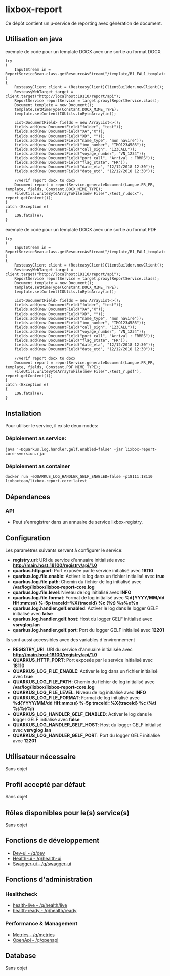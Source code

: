 # lixbox-report

Ce dépôt contient un µ-service de reporting avec génération de document.

## Utilisation en java

exemple de code pour un template DOCX avec une sortie au format DOCX

    try
    (   
        InputStream in = ReportServiceBean.class.getResourceAsStream("/template/B1_FAL1_template.docx");
    )
    {   
        ResteasyClient client = (ResteasyClient)ClientBuilder.newClient();
        ResteasyWebTarget target = client.target("http://localhost:19110/report/api");
        ReportService reportService = target.proxy(ReportService.class);
        Document template = new Document();
        template.setMimeType(Constant.DOCX_MIME_TYPE);
        template.setContent(IOUtils.toByteArray(in));
        
        List<DocumentField> fields = new ArrayList<>();
        fields.add(new DocumentField("folder", "test"));
        fields.add(new DocumentField("XA","X"));
        fields.add(new DocumentField("XD", ""));
        fields.add(new DocumentField("name_type", "mon navire"));
        fields.add(new DocumentField("imo_number", "IMO1234586"));
        fields.add(new DocumentField("call_sign", "123CALL"));
        fields.add(new DocumentField("voyage_number", "VN_1234"));
        fields.add(new DocumentField("port_call", "Arrival : FRMRS"));
        fields.add(new DocumentField("flag_state", "FR"));
        fields.add(new DocumentField("date_eta", "12/12/2018 12:30"));
        fields.add(new DocumentField("date_etd", "12/12/2018 12:30"));            
        
        //verif report docx to docx
        Document report = reportService.generateDocument(Langue.FR_FR, template, fields, Constant.DOCX_MIME_TYPE);
        FileUtils.writeByteArrayToFile(new File("./test_r.docx"), report.getContent());
    }
    catch (Exception e)
    {
        LOG.fatal(e);
    }  

exemple de code pour un template DOCX avec une sortie au format PDF

    try
    (   
        InputStream in = ReportServiceBean.class.getResourceAsStream("/template/B1_FAL1_template.docx");
    )
    {   
        ResteasyClient client = (ResteasyClient)ClientBuilder.newClient();
        ResteasyWebTarget target = client.target("http://localhost:19110/report/api");
        ReportService reportService = target.proxy(ReportService.class);        
        Document template = new Document();
        template.setMimeType(Constant.DOCX_MIME_TYPE);
        template.setContent(IOUtils.toByteArray(in));
        
        List<DocumentField> fields = new ArrayList<>();
        fields.add(new DocumentField("folder", "test"));
        fields.add(new DocumentField("XA","X"));
        fields.add(new DocumentField("XD", ""));
        fields.add(new DocumentField("name_type", "mon navire"));
        fields.add(new DocumentField("imo_number", "IMO1234586"));
        fields.add(new DocumentField("call_sign", "123CALL"));
        fields.add(new DocumentField("voyage_number", "VN_1234"));
        fields.add(new DocumentField("port_call", "Arrival : FRMRS"));
        fields.add(new DocumentField("flag_state", "FR"));
        fields.add(new DocumentField("date_eta", "12/12/2018 12:30"));
        fields.add(new DocumentField("date_etd", "12/12/2018 12:30"));            
                
        //verif report docx to docx
        Document report = reportService.generateDocument(Langue.FR_FR, template, fields, Constant.PDF_MIME_TYPE);
        FileUtils.writeByteArrayToFile(new File("./test_r.pdf"), report.getContent());
    }
    catch (Exception e)
    {
        LOG.fatal(e);
    } 

## Installation

Pour utiliser le service, il existe deux modes:

### Déploiement as service:

    java '-Dquarkus.log.handler.gelf.enabled=false' -jar lixbox-report-core-<version.rjar
    
### Déploiement as container

    docker run -eQUARKUS_LOG_HANDLER_GELF_ENABLED=false -p18111:18110 lixboxteam/lixbox-report-core:latest
  

## Dépendances
### API
* Peut s'enregistrer dans un annuaire de service lixbox-registry.


## Configuration

Les paramètres suivants servent à configurer le service:

* **registry.uri**: URI du service d'annuaire initialisée avec **http://main.host:18100/registry/api/1.0**
* **quarkus.http.port**: Port exposée par le service initialisé avec **18110**
* **quarkus.log.file.enable**: Activer le log dans un fichier initialisé avec **true**
* **quarkus.log.file.path**: Chemin du fichier de log initialisé avec **/var/log/lixbox/lixbox-report-core.log**
* **quarkus.log.file.level**: Niveau de log initialisé avec **INFO**
* **quarkus.log.file.format**: Format de log initialisé avec **%d{YYYY/MM/dd HH:mm:ss} %-5p traceId=%X{traceId} %c (%t) %s%e%n**
* **quarkus.log.handler.gelf.enabled**: Activer le log dans le logger GELF initialisé avec **false**
* **quarkus.log.handler.gelf.host**: Host du logger GELF initialisé avec **vsrvglog.lan**
* **quarkus.log.handler.gelf.port**: Port du logger GELF initialisé avec **12201**

Ils sont aussi accessibles avec des variables d'environnement

* **REGISTRY_URI**: URI du service d'annuaire initialisée avec **http://main.host:18100/registry/api/1.0**
* **QUARKUS_HTTP_PORT**: Port exposée par le service initialisé avec **18110**
* **QUARKUS_LOG_FILE_ENABLE**: Activer le log dans un fichier initialisé avec **true**
* **QUARKUS_LOG_FILE_PATH**: Chemin du fichier de log initialisé avec **/var/log/lixbox/lixbox-report-core.log**
* **QUARKUS_LOG_FILE_LEVEL**: Niveau de log initialisé avec **INFO**
* **QUARKUS_LOG_FILE_FORMAT**: Format de log initialisé avec **%d{YYYY/MM/dd HH:mm:ss} %-5p traceId=%X{traceId} %c (%t) %s%e%n**
* **QUARKUS_LOG_HANDLER_GELF_ENABLED**: Activer le log dans le logger GELF initialisé avec **false**
* **QUARKUS_LOG_HANDLER_GELF_HOST**: Host du logger GELF initialisé avec **vsrvglog.lan**
* **QUARKUS_LOG_HANDLER_GELF_PORT**: Port du logger GELF initialisé avec **12201**


## Utilisateur nécessaire

Sans objet


## Profil accepté par défaut

Sans objet


## Rôles disponibles pour le(s) service(s)

Sans objet

## Fonctions de développement

* [Dev-ui - /q/dev](http://localhost:18110/q/dev)
* [Health-ui - /q/health-ui](http://localhost:18110/q/health-ui)
* [Swagger-ui - /q/swagger-ui](http://localhost:18110/q/swagger-ui)

## Fonctions d'administration

### Healthcheck

* [health-live - /q/health/live](http://localhost:18110/report/api/1.0/health/live)
* [health-ready - /q/health/ready](http://localhost:18110/report/api/1.0/health/ready)

### Performance & Management

* [Metrics - /q/metrics](http://localhost:18110/q/metrics)
* [OpenApi - /q/openapi](http://localhost:18110/q/openapi)

## Database

Sans objet